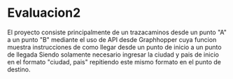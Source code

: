 # Evaluacion2
El proyecto consiste principalmente de un trazacaminos desde un punto "A" a un punto "B" mediante el uso de API desde Graphhopper
cuya funcion muestra instrucciones de como llegar desde un punto de inicio a un punto de llegada
Siendo solamente necesario ingresar la ciudad y pais de inicio en el formato "ciudad, pais"
repitiendo este mismo formato en el punto de destino.
